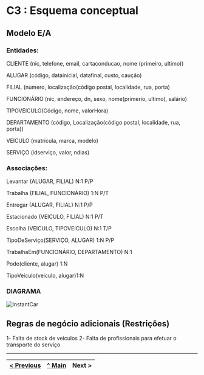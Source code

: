 # C3 : Esquema conceptual

## Modelo E/A

### Entidades:

CLIENTE (nic, telefone, email, cartaconducao, nome (primeiro, ultimo))

ALUGAR (código, datainicial, datafinal, custo, caução)

FILIAL (numero, localização(código postal, localidade, rua, porta)

FUNCIONÁRIO (nic, endereço, dn, sexo, nome(primerio, ultimo), salário)

TIPOVEICULO(Código, nome, valorHora)

DEPARTAMENTO (código, Localização(código postal, localidade, rua, porta))

VEICULO (matricula, marca, modelo)

SERVIÇO (idserviço, valor, ndias)


### Associações:

Levantar (ALUGAR, FILIAL) N:1 P/P

Trabalha (FILIAL, FUNCIONÁRIO) 1:N P/T

Entregar (ALUGAR, FILIAL) N:1 P/P

Estacionado (VEICULO, FILIAL) N:1 P/T

Escolha (VEICULO, TIPOVEICULO) N:1 T/P

TipoDeServiço(SERVIÇO, ALUGAR) 1:N P/P

TrabalhaEm(FUNCIONÁRIO, DEPARTAMENTO) N:1

Pode(cliente, alugar) 1:N

TipoVeículo(veiculo, alugar)1:N 





### DIAGRAMA 

![InstantCar](https://user-images.githubusercontent.com/96230913/174440125-1e7a643a-90ba-4ca7-9ff5-08d8f7098bee.png)




## Regras de negócio adicionais (Restrições)
1- Falta de stock de veiculos
2- Falta de profissionais para efetuar o transporte do serviço

---
[< Previous](rei02.md) | [^ Main](https://github.com/exemploTrabalho/reportSIBD/) | Next >
:--- | :---: | ---: 

